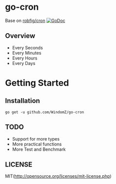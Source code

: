 # go-cron

Base on [robfig/cron](https://github.com/robfig/cron)
[![GoDoc](http://godoc.org/github.com/robfig/cron?status.png)](http://godoc.org/github.com/robfig/cron)

## Overview

* Every Seconds
* Every Minutes
* Every Hours
* Every Days

# Getting Started

## Installation

```
go get -u github.com/WindomZ/go-cron
```

## TODO

* Support for more types
* More practical functions
* More Test and Benchmark

## LICENSE

MIT(http://opensource.org/licenses/mit-license.php)
